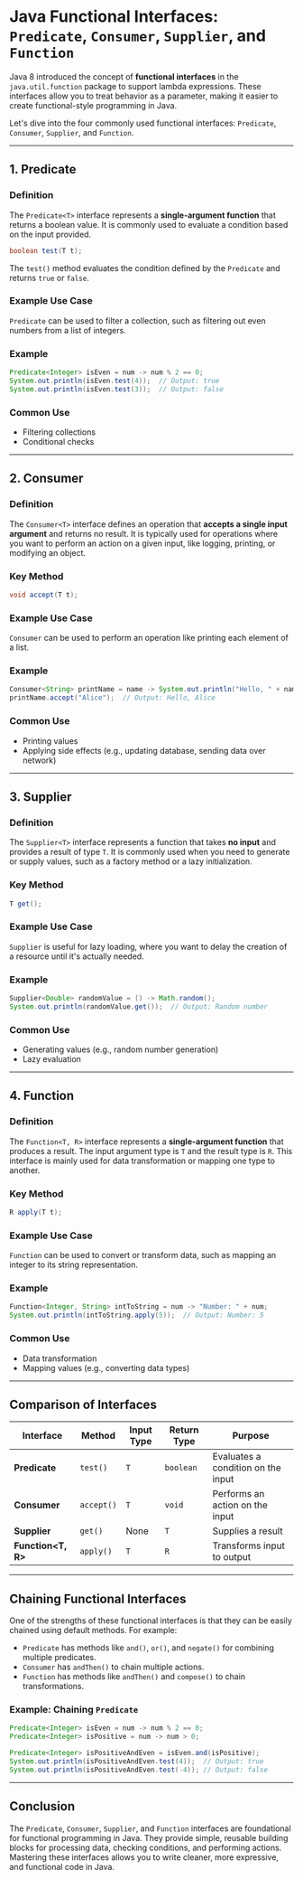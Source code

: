# Java Functional Interfaces: `Predicate`, `Consumer`, `Supplier`, and `Function`

Java 8 introduced the concept of **functional interfaces** in the `java.util.function` package to support lambda expressions. These interfaces allow you to treat behavior as a parameter, making it easier to create functional-style programming in Java.

Let's dive into the four commonly used functional interfaces: `Predicate`, `Consumer`, `Supplier`, and `Function`.

---

## 1. **Predicate**

### Definition
The `Predicate<T>` interface represents a **single-argument function** that returns a boolean value. It is commonly used to evaluate a condition based on the input provided.

```java
boolean test(T t);
```

The `test()` method evaluates the condition defined by the `Predicate` and returns `true` or `false`.

### Example Use Case
`Predicate` can be used to filter a collection, such as filtering out even numbers from a list of integers.

### Example
```java
Predicate<Integer> isEven = num -> num % 2 == 0;
System.out.println(isEven.test(4));  // Output: true
System.out.println(isEven.test(3));  // Output: false
```

### Common Use
- Filtering collections
- Conditional checks

---

## 2. **Consumer**

### Definition
The `Consumer<T>` interface defines an operation that **accepts a single input argument** and returns no result. It is typically used for operations where you want to perform an action on a given input, like logging, printing, or modifying an object.

### Key Method
```java
void accept(T t);
```

### Example Use Case
`Consumer` can be used to perform an operation like printing each element of a list.

### Example
```java
Consumer<String> printName = name -> System.out.println("Hello, " + name);
printName.accept("Alice");  // Output: Hello, Alice
```

### Common Use
- Printing values
- Applying side effects (e.g., updating database, sending data over network)

---

## 3. **Supplier**

### Definition
The `Supplier<T>` interface represents a function that takes **no input** and provides a result of type `T`. It is commonly used when you need to generate or supply values, such as a factory method or a lazy initialization.

### Key Method
```java
T get();
```

### Example Use Case
`Supplier` is useful for lazy loading, where you want to delay the creation of a resource until it's actually needed.

### Example
```java
Supplier<Double> randomValue = () -> Math.random();
System.out.println(randomValue.get());  // Output: Random number
```

### Common Use
- Generating values (e.g., random number generation)
- Lazy evaluation

---

## 4. **Function**

### Definition
The `Function<T, R>` interface represents a **single-argument function** that produces a result. The input argument type is `T` and the result type is `R`. This interface is mainly used for data transformation or mapping one type to another.

### Key Method
```java
R apply(T t);
```

### Example Use Case
`Function` can be used to convert or transform data, such as mapping an integer to its string representation.

### Example
```java
Function<Integer, String> intToString = num -> "Number: " + num;
System.out.println(intToString.apply(5));  // Output: Number: 5
```

### Common Use
- Data transformation
- Mapping values (e.g., converting data types)

---

## Comparison of Interfaces

| Interface        | Method       | Input Type      | Return Type   | Purpose                    |
|------------------|--------------|-----------------|---------------|----------------------------|
| **Predicate<T>**  | `test()`     | `T`             | `boolean`     | Evaluates a condition on the input |
| **Consumer<T>**   | `accept()`   | `T`             | `void`        | Performs an action on the input    |
| **Supplier<T>**   | `get()`      | None            | `T`           | Supplies a result                |
| **Function<T, R>**| `apply()`    | `T`             | `R`           | Transforms input to output         |

---

## Chaining Functional Interfaces

One of the strengths of these functional interfaces is that they can be easily chained using default methods. For example:

- `Predicate` has methods like `and()`, `or()`, and `negate()` for combining multiple predicates.
- `Consumer` has `andThen()` to chain multiple actions.
- `Function` has methods like `andThen()` and `compose()` to chain transformations.

### Example: Chaining `Predicate`
```java
Predicate<Integer> isEven = num -> num % 2 == 0;
Predicate<Integer> isPositive = num -> num > 0;

Predicate<Integer> isPositiveAndEven = isEven.and(isPositive);
System.out.println(isPositiveAndEven.test(4));  // Output: true
System.out.println(isPositiveAndEven.test(-4)); // Output: false
```

---

## Conclusion

The `Predicate`, `Consumer`, `Supplier`, and `Function` interfaces are foundational for functional programming in Java. They provide simple, reusable building blocks for processing data, checking conditions, and performing actions. Mastering these interfaces allows you to write cleaner, more expressive, and functional code in Java.

